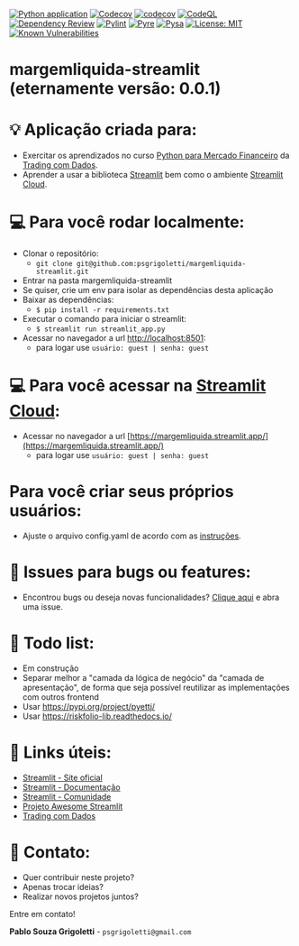 [![Python application](https://github.com/psgrigoletti/margemliquida-streamlit/actions/workflows/application.yml/badge.svg)](https://github.com/psgrigoletti/margemliquida-streamlit/actions/workflows/application.yml)
[![Codecov](https://github.com/psgrigoletti/margemliquida-streamlit/actions/workflows/codecov.yml/badge.svg)](https://github.com/psgrigoletti/margemliquida-streamlit/actions/workflows/codecov.yml)
[![codecov](https://codecov.io/gh/psgrigoletti/margemliquida-streamlit/graph/badge.svg?token=8XSEKSF7WE)](https://codecov.io/gh/psgrigoletti/margemliquida-streamlit)
[![CodeQL](https://github.com/psgrigoletti/margemliquida-streamlit/actions/workflows/github-code-scanning/codeql/badge.svg)](https://github.com/psgrigoletti/margemliquida-streamlit/actions/workflows/github-code-scanning/codeql)
[![Dependency Review](https://github.com/psgrigoletti/margemliquida-streamlit/actions/workflows/dependency-review.yml/badge.svg)](https://github.com/psgrigoletti/margemliquida-streamlit/actions/workflows/dependency-review.yml)
[![Pylint](https://github.com/psgrigoletti/margemliquida-streamlit/actions/workflows/pylint.yml/badge.svg)](https://github.com/psgrigoletti/margemliquida-streamlit/actions/workflows/pylint.yml)
[![Pyre](https://github.com/psgrigoletti/margemliquida-streamlit/actions/workflows/pyre.yml/badge.svg)](https://github.com/psgrigoletti/margemliquida-streamlit/actions/workflows/pyre.yml)
[![Pysa](https://github.com/psgrigoletti/margemliquida-streamlit/actions/workflows/pysa.yml/badge.svg)](https://github.com/psgrigoletti/margemliquida-streamlit/actions/workflows/pysa.yml)
[![License: MIT](https://img.shields.io/badge/License-MIT-yellow.svg)](https://opensource.org/licenses/MIT)
[![Known Vulnerabilities](https://snyk.io/test/github/psgrigoletti/margemliquida-streamlit/badge.svg)](https://snyk.io/test/github/psgrigoletti/margemliquida-streamlit/badge.svg)

# margemliquida-streamlit (eternamente versão: 0.0.1)

# :bulb: Aplicação criada para:
- Exercitar os aprendizados no curso [Python para Mercado Financeiro](https://hotmart.com/pt-br/marketplace/produtos/python-para-mercado-financeiro/) da [Trading com Dados](https://tradingcomdados.com/).
- Aprender a usar a biblioteca [Streamlit](https://streamlit.io/) bem como o ambiente [Streamlit Cloud](https://streamlit.io/cloud).

# :computer: Para você rodar localmente:

- Clonar o repositório:
  - ```git clone git@github.com:psgrigoletti/margemliquida-streamlit.git``` 
- Entrar na pasta margemliquida-streamlit
- Se quiser, crie um env para isolar as dependências desta aplicação
- Baixar as dependências:
  - ```$ pip install -r requirements.txt ```
- Executar o comando para iniciar o streamlit:
  - ```$ streamlit run streamlit_app.py```
- Acessar no navegador a url [http://localhost:8501](http://localhost:8501/):
  - para logar use ```usuário: guest | senha: guest```

# :computer: Para você acessar na [Streamlit Cloud](https://streamlit.io/cloud):
- Acessar no navegador a url [https://margemliquida.streamlit.app/](https://margemliquida.streamlit.app/)
  - para logar use ```usuário: guest | senha: guest```

# Para você criar seus próprios usuários:
- Ajuste o arquivo config.yaml de acordo com as [instruções](https://blog.streamlit.io/streamlit-authenticator-part-1-adding-an-authentication-component-to-your-app/).

# :bug: Issues para bugs ou features:
- Encontrou bugs ou deseja novas funcionalidades? [Clique aqui](https://github.com/psgrigoletti/margemliquida-streamlit/issues/new) e abra uma issue.

# :construction: Todo list:
- Em construção
- Separar melhor a "camada da lógica de negócio" da "camada de apresentação", de forma que seja possível reutilizar as implementações com outros frontend
- Usar https://pypi.org/project/pyettj/
- Usar https://riskfolio-lib.readthedocs.io/

# :pill: Links úteis:
- [Streamlit - Site oficial](http://streamlit.io) 
- [Streamlit - Documentação](http://docs.streamlit.io) 
- [Streamlit - Comunidade](http://discuss.streamlit.io) 
- [Projeto Awesome Streamlit](http://awesome-streamlit.org)
- [Trading com Dados](https://www.tradingcomdados.com.br/)

# :email: Contato:
- Quer contribuir neste projeto?
- Apenas trocar ideias?
- Realizar novos projetos juntos?

Entre em contato!

**Pablo Souza Grigoletti** - ```psgrigoletti@gmail.com```
